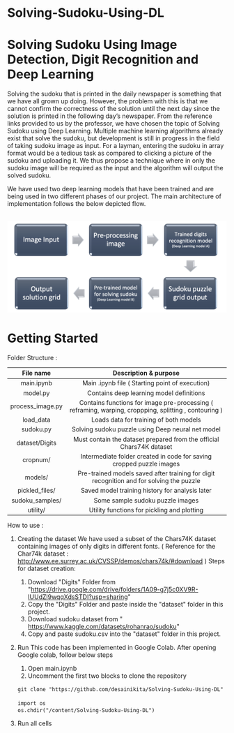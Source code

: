 # Solving-Sudoku-Using-DL
# Solving Sudoku Using Image Detection, Digit Recognition and Deep Learning

Solving the sudoku that is printed in the daily newspaper is something that we have all grown up doing. However, the problem with this is that we cannot confirm the correctness of the solution until the next day since the solution is printed in the following day’s newspaper. From the reference links provided to us by the professor, we have chosen the topic of Solving Sudoku using Deep Learning. Multiple machine learning algorithms already exist that solve the sudoku, but development is still in progress in the field of taking sudoku image as input. For a layman, entering the sudoku in array format would be a tedious task as compared to clicking a picture of the sudoku and uploading it. We thus propose a technique where in only the sudoku image will be required as the input and the algorithm will output the solved sudoku.

We have used two deep learning models that have been trained and are being used in two different phases of our project. The main architecture of implementation follows the below depicted flow.

 
![alt text](https://github.com/desainikita/Solving-Sudoku-Using-DL/blob/main/Screen%20Shot%202022-05-22%20at%209.43.36%20PM.png?raw=true)

# Getting Started

Folder Structure :

| File name | Description & purpose |
| :---: | :---: |
| main.ipynb | Main .ipynb file ( Starting point of execution) |
| model.py | Contains deep learning model definitions |
| process_image.py | Contains functions for image pre-processing ( reframing, warping, croppping, splitting , contouring ) |
| load_data | Loads data for training of both models |
| sudoku.py | Solving sudoku puzzle using Deep neural net model |
| dataset/Digits | Must contain the dataset prepared from the official Chars74K dataset |
| cropnum/ | Intermediate folder created in code for saving cropped puzzle images |
| models/ | Pre-trained models saved after training for digit recognition and for solving the puzzle|
| pickled_files/ | Saved model training history for analysis later |
| sudoku_samples/ | Some sample sudoku puzzle images |
| utility/ | Utility functions for pickling and plotting |


How to use :

1. Creating the dataset
    We have used a subset of the Chars74K dataset containing images of only digits in different fonts.
    ( Reference for the Char74k dataset : http://www.ee.surrey.ac.uk/CVSSP/demos/chars74k/#download )
    Steps for dataset creation:
    1) Download "Digits" Folder from "https://drive.google.com/drive/folders/1A09-g7j5c0XV9R-IUUdZl9wqqXdsSTDI?usp=sharing"
    2) Copy the "Digits" Folder and paste inside the "dataset" folder in this project.
    3) Download sudoku dataset from " https://www.kaggle.com/datasets/rohanrao/sudoku"
    4) Copy and paste sudoku.csv into the "dataset" folder in this project.
  
2. Run
    This code has been implemented in Google Colab. After opening Google colab, follow below steps
    1) Open main.ipynb
    2) Uncomment the first two blocks to clone the repository
    ```
    git clone "https://github.com/desainikita/Solving-Sudoku-Using-DL"
    
    import os
    os.chdir("/content/Solving-Sudoku-Using-DL")

    ```
3. Run all cells



